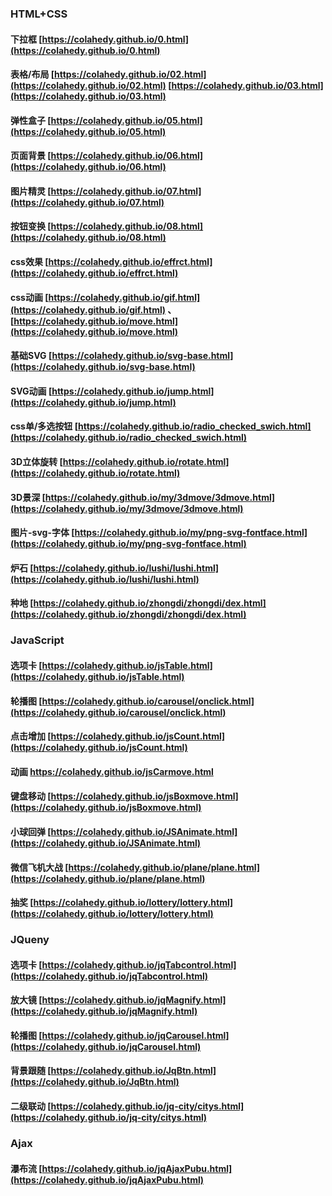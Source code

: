 ### HTML+CSS
#### 下拉框  [https://colahedy.github.io/0.html](https://colahedy.github.io/0.html)
#### 表格/布局 [https://colahedy.github.io/02.html](https://colahedy.github.io/02.html)  [https://colahedy.github.io/03.html](https://colahedy.github.io/03.html)
#### 弹性盒子   [https://colahedy.github.io/05.html](https://colahedy.github.io/05.html)
#### 页面背景  [https://colahedy.github.io/06.html](https://colahedy.github.io/06.html)
#### 图片精灵  [https://colahedy.github.io/07.html](https://colahedy.github.io/07.html)
#### 按钮变换  [https://colahedy.github.io/08.html](https://colahedy.github.io/08.html)
#### css效果  [https://colahedy.github.io/effrct.html](https://colahedy.github.io/effrct.html)
#### css动画  [https://colahedy.github.io/gif.html](https://colahedy.github.io/gif.html)  、[https://colahedy.github.io/move.html](https://colahedy.github.io/move.html)
#### 基础SVG  [https://colahedy.github.io/svg-base.html](https://colahedy.github.io/svg-base.html)
#### SVG动画  [https://colahedy.github.io/jump.html](https://colahedy.github.io/jump.html)
#### css单/多选按钮  [https://colahedy.github.io/radio_checked_swich.html](https://colahedy.github.io/radio_checked_swich.html)
#### 3D立体旋转  [https://colahedy.github.io/rotate.html](https://colahedy.github.io/rotate.html)
#### 3D景深   [https://colahedy.github.io/my/3dmove/3dmove.html](https://colahedy.github.io/my/3dmove/3dmove.html)
#### 图片-svg-字体   [https://colahedy.github.io/my/png-svg-fontface.html](https://colahedy.github.io/my/png-svg-fontface.html)
#### 炉石  [https://colahedy.github.io/lushi/lushi.html](https://colahedy.github.io/lushi/lushi.html)
#### 种地  [https://colahedy.github.io/zhongdi/zhongdi/dex.html](https://colahedy.github.io/zhongdi/zhongdi/dex.html)


### JavaScript
#### 选项卡 [https://colahedy.github.io/jsTable.html](https://colahedy.github.io/jsTable.html)
#### 轮播图  [https://colahedy.github.io/carousel/onclick.html](https://colahedy.github.io/carousel/onclick.html)
#### 点击增加  [https://colahedy.github.io/jsCount.html](https://colahedy.github.io/jsCount.html)
#### 动画  [https://colahedy.github.io/jsCarmove.html ](https://colahedy.github.io/jsCarmove.html)
#### 键盘移动  [https://colahedy.github.io/jsBoxmove.html](https://colahedy.github.io/jsBoxmove.html)
#### 小球回弹  [https://colahedy.github.io/JSAnimate.html](https://colahedy.github.io/JSAnimate.html)
#### 微信飞机大战  [https://colahedy.github.io/plane/plane.html](https://colahedy.github.io/plane/plane.html)
#### 抽奖  [https://colahedy.github.io/lottery/lottery.html](https://colahedy.github.io/lottery/lottery.html)

### JQueny
#### 选项卡  [https://colahedy.github.io/jqTabcontrol.html](https://colahedy.github.io/jqTabcontrol.html)
#### 放大镜  [https://colahedy.github.io/jqMagnify.html](https://colahedy.github.io/jqMagnify.html)
#### 轮播图  [https://colahedy.github.io/jqCarousel.html](https://colahedy.github.io/jqCarousel.html)
#### 背景跟随  [https://colahedy.github.io/JqBtn.html](https://colahedy.github.io/JqBtn.html)
#### 二级联动  [https://colahedy.github.io/jq-city/citys.html](https://colahedy.github.io/jq-city/citys.html)

### Ajax
#### 瀑布流  [https://colahedy.github.io/jqAjaxPubu.html](https://colahedy.github.io/jqAjaxPubu.html)